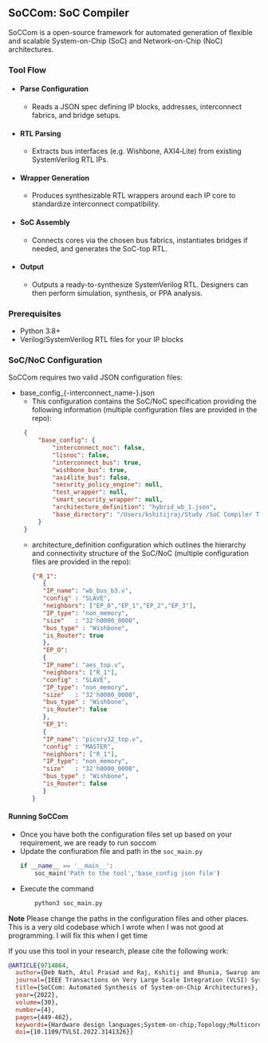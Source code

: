 ## SoCCom: SoC Compiler

 SoCCom is a open-source framework for automated generation of flexible and scalable System-on-Chip (SoC) and Network-on-Chip (NoC) architectures.

### Tool Flow
- #### Parse Configuration
  - Reads a JSON spec defining IP blocks, addresses, interconnect fabrics, and bridge setups.
- #### RTL Parsing
  - Extracts bus interfaces (e.g. Wishbone, AXI4‑Lite) from existing SystemVerilog RTL IPs.
- #### Wrapper Generation
  - Produces synthesizable RTL wrappers around each IP core to standardize interconnect compatibility.
- #### SoC Assembly
  - Connects cores via the chosen bus fabrics, instantiates bridges if needed, and generates the SoC-top RTL.
- #### Output
  - Outputs a ready-to-synthesize SystemVerilog RTL. Designers can then perform simulation, synthesis, or PPA analysis.

### Prerequisites
- Python 3.8+
- Verilog/SystemVerilog RTL files for your IP blocks

### SoC/NoC Configuration
SoCCom requires two valid JSON configuration files:
- base_config_{-interconnect_name-}.json
  - This configuration contains the SoC/NoC specification providing the following information (multiple configuration files are provided in the repo):
   ```json
    {
        "base_config": {
            "interconnect_noc": false,
            "lisnoc": false,
            "interconnect_bus": true,
            "wishbone_bus": true,
            "axi4lite_bus": false,
            "security_policy_engine": null,
            "test_wrapper": null,
            "smart_security_wrapper": null,
            "architecture_definition": "hybrid_wb_1.json",
            "base_directory": "/Users/kshitijraj/Study /SoC Compiler Tool"
        }
    }
  ```
  - architecture_definition configuration which outlines the hierarchy and connectivity structure of the SoC/NoC (multiple configuration files are provided in the repo):  
     ```json
     {"R_1":
        {
        "IP_name": "wb_bus_b3.v",
        "config" : "SLAVE",
        "neighbors": ["EP_0","EP_1","EP_2","EP_3"],
        "IP_type": "non_memory",
        "size"   : "32'h0000_0000",
        "bus_type" : "Wishbone",
        "is_Router": true
        },
        "EP_O":
        {
        "IP_name": "aes_top.v",
        "neighbors": ["R_1"],
        "config" : "SLAVE",
        "IP_type": "non_memory",
        "size"   : "32'h0000_0000",
        "bus_type" : "Wishbone",
        "is_Router": false
        },
        "EP_1":
        {
        "IP_name": "picorv32_top.v",
        "config" : "MASTER",
        "neighbors": ["R_1"],
        "IP_type": "non_memory",
        "size"   : "32'h0000_0000",
        "bus_type" : "Wishbone",
        "is_Router": false
        }
    }
     ```
#### Running SoCCom
- Once you have both the configuration files set up based on your requirement, we are ready to run soccom
- Update the confiuration file and path in the `soc_main.py`
    ```python
    if __name__ == '__main__':
        soc_main('Path to the tool','base_config json file')
    ```
- Execute the command
    ```python
        python3 soc_main.py
    ```



**Note** Please change the paths in the configuration files and other places. This is a very old codebase which I wrote when I was not good at programming. I will fix this when I get time

If you use this tool in your research, please cite the following work:
```bibtex
@ARTICLE{9714864,
  author={Deb Nath, Atul Prasad and Raj, Kshitij and Bhunia, Swarup and Ray, Sandip},
  journal={IEEE Transactions on Very Large Scale Integration (VLSI) Systems}, 
  title={SoCCom: Automated Synthesis of System-on-Chip Architectures}, 
  year={2022},
  volume={30},
  number={4},
  pages={449-462},
  keywords={Hardware design languages;System-on-chip;Topology;Multicore processing;Fabrics;Benchmark testing;Space exploration;Benchmarking;intellectual property (IP) standardization;system-on-chip (SoC) security;SoC synthesis},
  doi={10.1109/TVLSI.2022.3141326}}

```